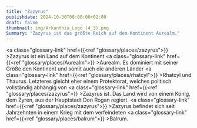 ```yaml
---
title: "Zazyrus"
publishdate: 2024-10-30T08:00:00+02:00
draft: false
thumbnail: img/Arkanthia_Logo (4_3).png
Summary: "Zazyrus ist das größte Reich auf dem Kontinent Aurealm."
---
```


<a class="glossary-link" href={{<ref "glossary/places/zazyrus">}} >Zazyrus</a> ist ein Land auf dem Kontinent <a class="glossary-link" href={{<ref "glossary/places/Aurealm">}} >Aurealm</a>. Es dominiert mit seiner Größe den Kontinent und somit auch die anderen Länder <a class="glossary-link" href={{<ref "glossary/places/rhatcyl">}} >Rhatcyl</a> und Thaurus. Letzteres gleicht eher einem Protektorat, welches politisch vollständig abhängig von <a class="glossary-link" href={{<ref "glossary/places/zazyrus">}} >Zazyrus</a> ist. Das Land wird von einem König, dem Zyren, aus der Hauptstadt Don Rogan regiert. <a class="glossary-link" href={{<ref "glossary/places/zazyrus">}} >Zazyrus</a> befindet sich seit Jahrzehnten in einem Krieg mit dem verfeindeten <a class="glossary-link" href={{<ref "glossary/places/balrum">}} >Balrum</a>.
